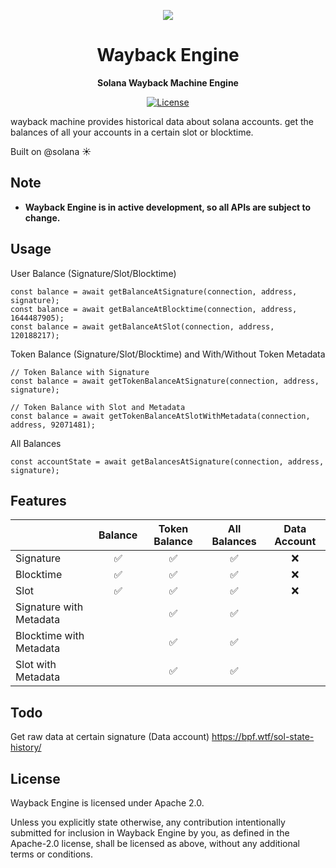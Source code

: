 <p align="center">
  <img src=https://imgur.com/GSSjOR2.jpg>
</p>

<h1 align="center">Wayback Engine</h1>
<p align="center"><strong>Solana Wayback Machine Engine</strong></p>

<div align="center">
  
  <a href="https://opensource.org/licenses/Apache-2.0">![License](https://img.shields.io/badge/License-Apache_2.0-blue.svg)</a>  
  
</div>


wayback machine provides historical data about solana accounts. get the balances of all your accounts in a certain slot or blocktime.

Built on @solana ☀️

## Note
- **Wayback Engine is in active development, so all APIs are subject to change.**

## Usage
User Balance (Signature/Slot/Blocktime)
```
const balance = await getBalanceAtSignature(connection, address, signature);
const balance = await getBalanceAtBlocktime(connection, address, 1644487905);
const balance = await getBalanceAtSlot(connection, address, 120188217);
```

Token Balance (Signature/Slot/Blocktime) and With/Without Token Metadata
```
// Token Balance with Signature
const balance = await getTokenBalanceAtSignature(connection, address, signature);

// Token Balance with Slot and Metadata
const balance = await getTokenBalanceAtSlotWithMetadata(connection, address, 92071481);
```

All Balances
```
const accountState = await getBalancesAtSignature(connection, address, signature);
```

## Features
|                         | Balance | Token Balance | All Balances | Data Account |
|-------------------------|:---------:|:---------------:|:--------------:|:--------------:|
| Signature               |    ✅    |       ✅       |       ✅      |       ❌      |
| Blocktime               |    ✅    |       ✅       |       ✅      |       ❌      |
| Slot                    |    ✅    |       ✅       |       ✅      |       ❌      |
| Signature with Metadata |         |       ✅       |       ✅      |              |
| Blocktime with Metadata |         |       ✅       |       ✅      |              |
| Slot with Metadata      |         |       ✅       |       ✅      |              |

## Todo
Get raw data at certain signature (Data account)
https://bpf.wtf/sol-state-history/

## License
Wayback Engine is licensed under Apache 2.0.

Unless you explicitly state otherwise, any contribution intentionally submitted for inclusion in Wayback Engine by you, as defined in the Apache-2.0 license, shall be licensed as above, without any additional terms or conditions.

